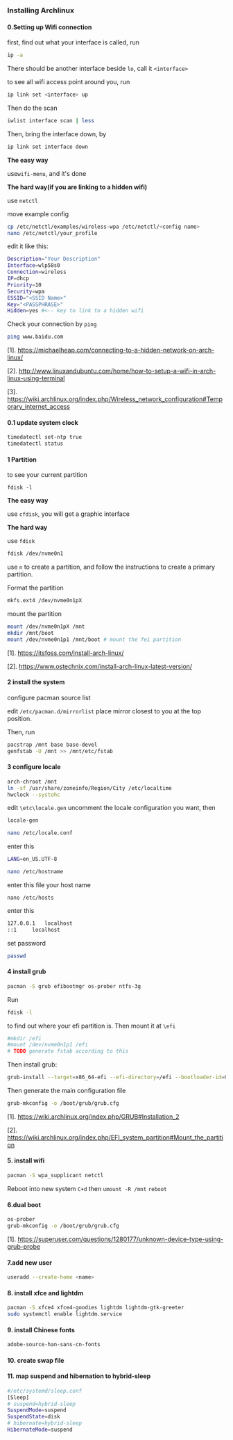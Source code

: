 ### Installing Archlinux

#### 0.Setting up Wifi connection

first, find out what your interface is called, run

```bash
ip -a
```

There should be another interface beside `lo`, call it `<interface>`

to see all wifi access point around you, run

```bash
ip link set <interface> up
```

Then do the scan

```bash
iwlist interface scan | less
```

Then, bring the interface down, by

```bash
ip link set interface down
```

**The easy way**

use`wifi-menu`, and it's done

**The hard way(if you are linking to a hidden wifi)**

use `netctl`

move example config

```bash
cp /etc/netctl/examples/wireless-wpa /etc/netctl/<config name>
nano /etc/netctl/your_profile
```

edit it like this:

```bash
Description="Your Description"
Interface=wlp58s0
Connection=wireless
IP=dhcp
Priority=10
Security=wpa
ESSID="<SSID Name>"
Key="<PASSPHRASE>"
Hidden=yes #<-- key to link to a hidden wifi
```

Check your connection by `ping`

```bash
ping www.baidu.com
```

[1]. https://michaelheap.com/connecting-to-a-hidden-network-on-arch-linux/

[2]. http://www.linuxandubuntu.com/home/how-to-setup-a-wifi-in-arch-linux-using-terminal

[3]. https://wiki.archlinux.org/index.php/Wireless_network_configuration#Temporary_internet_access

#### 0.1 update system clock

```bash
timedatectl set-ntp true
timedatectl status
```

#### 1 Partition

to see your current partition

```
fdisk -l
```

**The easy way**

use `cfdisk`, you will get a graphic interface

**The hard way**

use `fdisk`

```bash
fdisk /dev/nvme0n1
```

use `n` to create a partition,  and follow the instructions to create a primary partition.

Format the partition

```bash
mkfs.ext4 /dev/nvme0n1pX
```

mount the partition

```bash
mount /dev/nvme0n1pX /mnt
mkdir /mnt/boot
mount /dev/nvme0n1p1 /mnt/boot # mount the fei partition
```

[1]. https://itsfoss.com/install-arch-linux/

[2]. https://www.ostechnix.com/install-arch-linux-latest-version/

#### 2 install the system

configure pacman source list

edit `/etc/pacman.d/mirrorlist` place mirror closest to you at the top position.

Then, run

```bash
pacstrap /mnt base base-devel
genfstab -U /mnt >> /mnt/etc/fstab
```

#### 3 configure locale

```bash
arch-chroot /mnt
ln -sf /usr/share/zoneinfo/Region/City /etc/localtime
hwclock --systohc
```

edit `\etc\locale.gen` uncomment the locale configuration you want, then

```bash
locale-gen
```

```bash
nano /etc/locale.conf
```

enter this 

```bash
LANG=en_US.UTF-8
```

```bash
nano /etc/hostname
```

enter this file your host name

```
nano /etc/hosts
```

enter this 

```bash
127.0.0.1	localhost
::1		localhost
```

set password 

```bash
passwd
```

#### 4 install grub

```bash
pacman -S grub efibootmgr os-prober ntfs-3g
```

Run

```bash
fdisk -l
```

to find out where your efi partition is. Then mount it at `\efi`

```bash
#mkdir /efi
#mount /dev/nvme0n1p1 /efi
# TODO generate fstab according to this
```

Then install grub:

```bash
grub-install --target=x86_64-efi --efi-directory=/efi --bootloader-id=GRUB /dev/nvme0n1
```

Then generate the main configuration file

```bash
grub-mkconfig -o /boot/grub/grub.cfg
```

[1]. https://wiki.archlinux.org/index.php/GRUB#Installation_2

[2]. https://wiki.archlinux.org/index.php/EFI_system_partition#Mount_the_partition



#### 5. install wifi

```bash
pacman -S wpa_supplicant netctl
```

Reboot into new system `C+d` then `umount -R /mnt` `reboot`

#### 6.dual boot

```bash
os-prober
grub-mkconfig -o /boot/grub/grub.cfg
```

[1]. https://superuser.com/questions/1280177/unknown-device-type-using-grub-probe

#### 7.add new user

```bash
useradd --create-home <name>
```

#### 8. install xfce and lightdm

```bash
pacman -S xfce4 xfce4-goodies lightdm lightdm-gtk-greeter
sudo systemctl enable lightdm.service
```

#### 9. install Chinese fonts

```bash
adobe-source-han-sans-cn-fonts

```

#### 10. create swap file

#### 11. map suspend and hibernation to hybrid-sleep

```bash
#/etc/systemd/sleep.conf
[Sleep]
# suspend=hybrid-sleep
SuspendMode=suspend
SuspendState=disk
# hibernate=hybrid-sleep
HibernateMode=suspend

```

